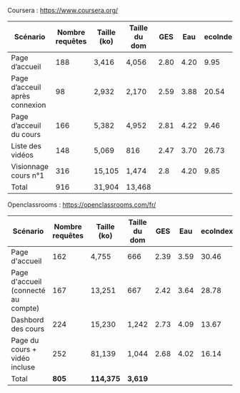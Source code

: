 Coursera : https://www.coursera.org/

| Scénario                       | Nombre requêtes | Taille (ko) | Taille du dom | GES  | Eau  | ecoIndex | Note             |
| ------------------------------ | --------------- | ----------- | ------------- | ---- | ---- | -------- | ----             |
| Page d’accueil                 | 188             | 3,416       | 4,056         | 2.80 | 4.20 | 9.95     | G :red_circle:   |
| Page d’acceuil après connexion | 98              | 2,932       | 2,170         | 2.59 | 3.88 | 20.54    | F :red_circle:   |
| Page d’acceuil du cours        | 166             | 5,382       | 4,952         | 2.81 | 4.22 | 9.46     | G :red_circle:   |
| Liste des vidéos               | 148             | 5,069       | 816           | 2.47 | 3.70 | 26.73    | E :red_circle:   |
| Visionnage cours n°1           | 316             | 15,105      | 1,474         | 2.8  | 4.20 | 9.85     | G :red_circle:   |
| Total                          | 916             | 31,904      | 13,468        |      |      |          |                  |

Openclassrooms : https://openclassrooms.com/fr/

| Scénario                            | Nombre requêtes | Taille (ko) | Taille du dom | GES  | Eau  | ecoIndex | Note |
| ----------------------------------- | --------------- | ----------- | ------------- | ---- | ---- | -------- | ---- |
| Page d'accueil                      | 162             | 4,755       | 666           | 2.39 | 3.59 | 30.46    | E :red_circle:   |
| Page d'accueil (connecté au compte) | 167             | 13,251      | 667           | 2.42 | 3.64 | 28.78    | E :red_circle:   |
| Dashbord des cours                  | 224             | 15,230      | 1,242         | 2.73 | 4.09 | 13.67    | F :red_circle:   |
| Page du cours + vidéo incluse       | 252             | 81,139      | 1,044         | 2.68 | 4.02 | 16.14    | F :red_circle:   |
| Total                               | **805**         | **114,375** | **3,619**     |      |      |          |      |
